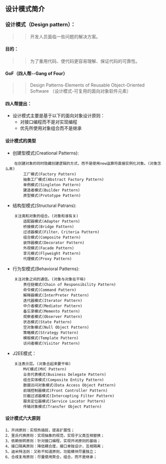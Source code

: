 设计模式简介
------------
### 设计模式（Design pattern）：
>> 开发人员面临一些问题的解决方案。
#### 目的：
>> 为了重用代码、使代码更容易理解、保证代码的可靠性。
#### GoF（四人帮--Gang of Four）
>> Design Patterns-Elements of Reusable Object-Oriented Software
（设计模式-可复用的面向对象软件元素）

#### 四人帮提出：
* 设计模式主要是基于以下的面向对象设计原则：
    * 对接口编程而不是对实现编程
    * 优先所使用对象组合而不是继承
#### 设计模式的类型
* 创建型模式(Creational Patterns):<br>
```
    在创建对象的同时隐藏创建逻辑的方式，而不是使用new运算符直接实例化对象。(对象怎么来)
        工厂模式(Factory Pattern)
        抽象工厂模式(Abstract Factory Pattern)
        单例模式(Singleton Pattern)
        建造者模式(Builder Pattern)
        原型模式(Prototype Pattern)
```
* 结构型模式(Structural Patrans):<br>
```
    关注类和对象的组合。(对象和谁有关)
        适配器模式(Adapter Pattern)
        桥接模式(Bridge Pattern)
        过滤器模式(Filter、Criteria Pattern)
        组合模式(Composite Pattern)
        装饰器模式(Decorator Pattern)
        外观模式(Facade Pattern)
        享元模式(Flyweight Pattern)
        代理模式(Proxy Pattern)
```
* 行为型模式(Behavioral Patterns):<br>
```
    关注对象之间的通信。(对象与对象在干嘛)
        责任链模式(Chain of Responsibility Pattern)
        命令模式(Command Pattern)
        解释器模式(InterPreter Pattern)
        迭代器模式(Iterator Pattern)
        中介者模式(Mediator Pattern)
        备忘录模式(Memento Pattern)
        观察者模式(Observer Pattern)
        状态模式(State Pattern)
        空对象模式(Null Object Pattern)
        策略模式(Strategy Pattern)
        模板模式(Template Pattern)
        访问者模式(Visitor Pattern)
```
* J2EE模式：<br>
```
    关注表示层。(对象合起来要干嘛)
        MVC模式(MVC Pattern)
        业务代表模式(Business Delegate Pattern)
        组合实体模式(Composite Entity Pattern)
        数据访问对象模式(Data Access Object Pattern)
        前端控制器模式(Front Controller Pattern)
        拦截过滤器模式(Intercepting Filter Pattern)
        服务定位器模式(Service Locator Pattern)
        传输对象模式(Transfer Object Pattern)
```
#### 设计模式六大原则
    1、开闭原则：实现热插拔，提高扩展性；
    2、里氏代换原则：实现抽象的规范，实现子父类互相替换；
    3、依赖倒转原则：针对接口编程，实现开闭原则的基础；
    4、接口隔离原则：降低耦合度，接口单独设计，互相隔离；
    5、迪米特法则：又称不知道原则，功能模块尽量独立；
    6、合成复用原则：尽量使用聚合，组合，而不是继承；

